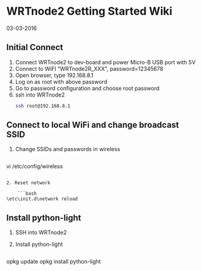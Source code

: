 WRTnode2 Getting Started Wiki
=============================
03-03-2016

Initial Connect
---------------

1. Connect WRTnode2 to dev-board and power Micro-B USB port with 5V
2. Connect to WiFI "WRTnode2R_XXX", password=12345678
3. Open browser, type 192.168.8.1
4. Log on as root with above password
5. Go to password configuration and choose root password
6. ssh into WRTnode2
    ```bash
    ssh root@192.168.8.1
    ````

Connect to local WiFi and change broadcast SSID
-----------------------------------------------

1. Change SSIDs and passwords in wireless

    ```bash
vi /etc/config/wireless 
```

2. Reset network

    ```bash
\etc\init.d\network reload
```

Install python-light
--------------------

1. SSH into WRTnode2
2. Install python-light

    ```bash
opkg update
opkg install python-light
```
